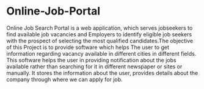 # Online-Job-Portal
Online Job Search Portal is a web application, which serves jobseekers to find available job vacancies and Employers to identify eligible job seekers with the prospect of selecting the most qualified candidates.The objective of this Project is to provide software which helps The user to get information regarding vacancy available in different cities in different fields. This software helps the user in providing notification about the jobs available rather than searching for it in different newspaper or sites or manually. It stores the information about the user, provides details about the company through where we can apply for job.
